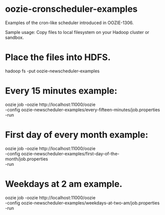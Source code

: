 oozie-cronscheduler-examples
============================

Examples of the cron-like scheduler introduced in OOZIE-1306.

Sample usage:
Copy files to local filesystem on your Hadoop cluster or sandbox.

# Place the files into HDFS.
hadoop fs -put oozie-newscheduler-examples

# Every 15 minutes example:
oozie job -oozie http://localhost:11000/oozie \
  -config oozie-newscheduler-examples/every-fifteen-minutes/job.properties \
  -run

# First day of every month example:
oozie job -oozie http://localhost:11000/oozie \
  -config oozie-newscheduler-examples/first-day-of-the-month/job.properties \
  -run

# Weekdays at 2 am example.
oozie job -oozie http://localhost:11000/oozie \
  -config oozie-newscheduler-examples/weekdays-at-two-am/job.properties \
  -run
